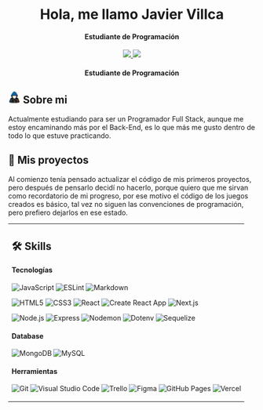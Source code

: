 <h1 align='center'>Hola, me llamo Javier Villca</h1>

<h4 align='center'>Estudiante de Programación</h4>

<div align="center">
  <a
    href='https://www.instagram.com/javiervillca11/'
    target='_blank'
    rel='noopener noreferrer'
  >
    <img src='https://img.shields.io/badge/Instagram-E4405F?style=for-the-badge&logo=instagram&logoColor=white'>
  </a>
  <a
    href='https://www.linkedin.com/in/javiervillca/'
    target='_blank'
    rel='noopener noreferrer'
  >
    <img src='https://img.shields.io/badge/LinkedIn-0077B5?style=for-the-badge&logo=linkedin&logoColor=white'>
  </a>
</div>

<h4 align='center'>Estudiante de Programación</h4>

## <picture><img src = "https://github.com/0xAbdulKhalid/0xAbdulKhalid/raw/main/assets/mdImages/about_me.gif" width= 25px></picture> **Sobre mi**
Actualmente estudiando para ser un Programador Full Stack, aunque me estoy encaminando más por el Back-End, es lo que más me gusto dentro de todo lo que estuve practicando.

## 📂 Mis proyectos
Al comienzo tenía pensado actualizar el código de mis primeros proyectos, pero después de pensarlo decidí no hacerlo, porque quiero que me sirvan como recordatorio de mi progreso, por ese motivo el código de los juegos creados es básico, tal vez no siguen las convenciones de programación, pero prefiero dejarlos en ese estado.

<table>
<tr>
  <td>

  ## 🛠️ Skills

  #### Tecnologías
  ![JavaScript](https://img.shields.io/badge/JavaScript-2B3A42?logo=javascript)
  ![ESLint](https://img.shields.io/badge/ESLint-2B3A42?logo=eslint&logoColor=%234B32C3)
  ![Markdown](https://img.shields.io/badge/Markdown-2B3A42?logo=markdown)


  ![HTML5](https://img.shields.io/badge/HTML5-2B3A42?logo=html5)
  ![CSS3](https://img.shields.io/badge/CSS3-2B3A42?logo=css3&logoColor=%231572B6)
  ![React](https://img.shields.io/badge/React-2B3A42?logo=react)
  ![Create React App](https://img.shields.io/badge/Create%20React%20App-2B3A42?logo=createreactapp)
  ![Next.js](https://img.shields.io/badge/Next.js-2B3A42?logo=nextdotjs)

  ![Node.js](https://img.shields.io/badge/Node.js-2B3A42?logo=nodedotjs)
  ![Express](https://img.shields.io/badge/Express-2B3A42?logo=express)
  ![Nodemon](https://img.shields.io/badge/Nodemon-2B3A42?logo=nodemon)
  ![Dotenv](https://img.shields.io/badge/Dotenv-2B3A42?logo=dotenv)
  ![Sequelize](https://img.shields.io/badge/Sequelize-2B3A42?logo=sequelize)

  #### Database
  ![MongoDB](https://img.shields.io/badge/MongoDB-2B3A42?logo=mongodb)
  ![MySQL](https://img.shields.io/badge/MySQL-2B3A42?logo=mysql)

  #### Herramientas
  ![Git](https://img.shields.io/badge/Git-2B3A42?logo=git)
  ![Visual Studio Code](https://img.shields.io/badge/Visual%20Studio%20Code-2B3A42?logo=visualstudiocode&logoColor=%23007ACC)
  ![Trello](https://img.shields.io/badge/Trello-2B3A42?logo=trello)
  ![Figma](https://img.shields.io/badge/Figma-2B3A42?logo=figma)
  ![GitHub Pages](https://img.shields.io/badge/GitHub%20Pages-2B3A42?logo=githubpages)
  ![Vercel](https://img.shields.io/badge/Vercel-2B3A42?logo=vercel)
  </td>
</tr>
</table>
